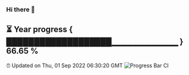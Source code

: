 ### Hi there 👋
⏳ Year progress { ███████████████████▁▁▁▁▁▁▁▁▁▁▁ } 66.65 %
---
⏰ Updated on Thu, 01 Sep 2022 06:30:20 GMT
![Progress Bar CI](https://github.com/liununu/liununu/workflows/Progress%20Bar%20CI/badge.svg)
